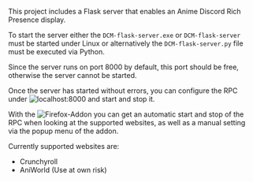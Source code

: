 This project includes a Flask server that enables an Anime Discord Rich Presence display. 

To start the server either the `DCM-flask-server.exe` or `DCM-flask-server` must be started under Linux or alternatively the `DCM-flask-server.py` file must be executed via Python.

Since the server runs on port 8000 by default, this port should be free, otherwise the server cannot be started.

Once the server has started without errors, you can configure the RPC under ![localhost:8000](localhost:8000) and start and stop it.

With the ![Firefox-Addon ](https://addons.mozilla.org/de/firefox/addon/anime-discord-rpc1/) you can get an automatic start and stop of the RPC when looking at the supported websites, as well as a manual setting via the popup menu of the addon.

Currently supported websites are:
- Crunchyroll
- AniWorld (Use at own risk)
